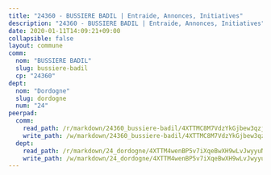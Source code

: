 ```yaml
---
title: "24360 - BUSSIERE BADIL | Entraide, Annonces, Initiatives"
description: "24360 - BUSSIERE BADIL | Entraide, Annonces, Initiatives"
date: 2020-01-11T14:09:21+09:00
collapsible: false
layout: commune
comm:
  nom: "BUSSIERE BADIL"
  slug: bussiere-badil
  cp: "24360"
dept:
  nom: "Dordogne"
  slug: dordogne
  num: "24"
peerpad:
  comm:
    read_path: /r/markdown/24360_bussiere-badil/4XTTMC8M7VdzYkGjbew3qzjzEoFaoUD7siNZQjK3QbxmyGaSv
    write_path: /w/markdown/24360_bussiere-badil/4XTTMC8M7VdzYkGjbew3qzjzEoFaoUD7siNZQjK3QbxmyGaSv-K3TgV5GrjZKwyCVVGHo9u2kNSrCXcXEaaEHB56bbrTzXkf9wbde68xriB8t59pCmcsuZBtDMfMYGrCkgouDBgYo3o7sxnhsnHDtYNtEjkhxgzYSvTeJyWxCbmvniT814Ja1HfpUr
  dept:
    read_path: /r/markdown/24_dordogne/4XTTM4wenBP5v7iXqeBwXH9wLvJwyyuNKzLxRyGzSZXmCuzgg
    write_path: /w/markdown/24_dordogne/4XTTM4wenBP5v7iXqeBwXH9wLvJwyyuNKzLxRyGzSZXmCuzgg-K3TgUusQQUSAmJPXozCTSBeqjqksxkVWGVxtHwEFrs5RuocQr8weKG2oQg7MVeg2F9Hhv7ggtBiBU8D9pdXEPa9M67VU3BzgAG9BCtQw3VY3Xcxk2YSegk3iUXMkpicGxxJr7mWp
---
```


